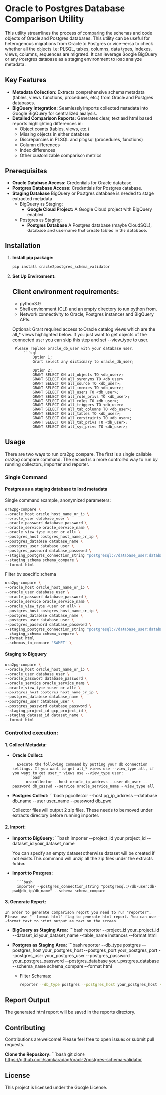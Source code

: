 # Oracle to Postgres Database Comparison Utility

This utility streamlines the process of comparing the schemas and code objects of Oracle and Postgres databases. This utility can be useful for heterogenous migrations from Oracle to Postgres or vice-versa to check whether all the objects i.e: PLSQL, tables, columns, data types, indexes, views, columns, sequences are migrated. It can leverage Google BigQuery or any Postgres database as a staging environment to load analyze metadata.

## Key Features

* **Metadata Collection:**  Extracts comprehensive schema metadata (tables, views, functions, procedures, etc.) from Oracle and Postgres databases.
* **BigQuery Integration:** Seamlessly imports collected metadata into Google BigQuery for centralized analysis.
* **Detailed Comparison Reports:** Generates clear, text and html based reports highlighting differences in:
    * Object counts (tables, views, etc.)
    * Missing objects in either database
    * Discrepancies in PLSQL and plpgsql (procedures, functions)
    * Column differences
    * Index differences
    * Other customizable comparison metrics

## Prerequisites

* **Oracle Database Access:** Credentials for Oracle database.
* **Postgres Database Access:** Credentials for Postgres database.
* **Staging Database** BigQuery or Postgres database is needed to stage extracted metadata
    * BigQuery as Staging:
        * **Google Cloud Project:**  A Google Cloud project with BigQuery enabled.
    * Postgres as Staging:
        * **Postgres Database** A Postgres database (maybe CloudSQL), database and username that create tables in the database.

## Installation

1. **Install pip package:**
   ```bash
   pip install oracle2postgres_schema_validator
   
2. **Set Up Environment:**

    ## Client environment requirements:

    * python3.9
    * Shell environment (CLI) and an empty directory to run python from.
    * Network connectivity to Oracle, Postgres instances and BigQuery APIs.

    Optional: Grant required access to Oracle catalog views which are the all_* views highlighted below. If you just want to get objects of the connected user you can skip this step and set --view_type to user.

        Please replace oracle_db_user with your database user.
            ```sql
                Option 1:
                Grant select any dictionary to oracle_db_user;

                Option 2:
                GRANT SELECT ON all_objects TO <db_user>;
                GRANT SELECT ON all_synonyms TO <db_user>;
                GRANT SELECT ON all_source TO <db_user>;
                GRANT SELECT ON all_indexes TO <db_user>;
                GRANT SELECT ON all_users TO <db_user>;
                GRANT SELECT ON all_role_privs TO <db_user>;
                GRANT SELECT ON all_roles TO <db_user>;
                GRANT SELECT ON all_triggers TO <db_user>;
                GRANT SELECT ON all_tab_columns TO <db_user>;
                GRANT SELECT ON all_tables TO <db_user>;
                GRANT SELECT ON all_constraints TO <db_user>;
                GRANT SELECT ON all_tab_privs TO <db_user>;
                GRANT SELECT ON all_sys_privs TO <db_user>;

## Usage

There are two ways to run ora2pg compare. The first is a single callable ora2pg compare command. The second is a more controlled way to run by running collectors, importer and reporter.

### Single Command

#### Postgres as a staging database to load metadata

Single command example, anonymized parameters:
```bash
ora2pg-compare \
--oracle_host oracle_host_name_or_ip \
--oracle_user database_user \
--oracle_password database_password \
--oracle_service oracle_service_name \
--oracle_view_type <user or all> \
--postgres_host postgres_host_name_or_ip \
--postgres_database database_name \
--postgres_user database_user \
--postgres_password database_password \
--staging_postgres_connection_string "postgresql://database_user:database_password@database_password/database_name" \
--staging_schema schema_compare \
--format html
```

Filter by specific schema
```bash
ora2pg-compare \
--oracle_host oracle_host_name_or_ip \
--oracle_user database_user \
--oracle_password database_password \
--oracle_service oracle_service_name \
--oracle_view_type <user or all> \
--postgres_host postgres_host_name_or_ip \
--postgres_database database_name \
--postgres_user database_user \
--postgres_password database_password \
--staging_postgres_connection_string "postgresql://database_user:database_password@database_password/database_name" \
--staging_schema schema_compare \
--format html
--schemas_to_compare 'SAMET' \
```

#### Staging to Bigquery
```bash
ora2pg-compare \
--oracle_host oracle_host_name_or_ip \
--oracle_user database_user \
--oracle_password database_password \
--oracle_service oracle_service_name \
--oracle_view_type <user or all> \
--postgres_host postgres_host_name_or_ip \
--postgres_database database_name \
--postgres_user database_user \
--postgres_password database_password \
--staging_project_id gcp_project_id \
--staging_dataset_id dataset_name \
--format html
```


### Controlled execution:

#### 1. Collect Metadata:
* **Oracle Collect:**
        
        Execute the following command by putting your db connection settings. If you want to get all_* views use --view_type all, if you want to get user_* views use --view_type user:
            ```bash 
            oracollector --host oracle_ip_address --user db_user --password db_passwd --service oracle_service_name --view_type all

* **Postgres Collect:**
        ```bash 
        pgcollector --host pg_ip_address --database db_name --user user_name --password db_pwd
        
    Collector files will output 2 zip files. These needs to be moved under extracts directory before running importer.

#### 2. Import:
* **Import to BigQuery:**
        ```bash 
        importer --project_id your_project_id --dataset_id your_dataset_name 

    You can specify an empty dataset otherwise dataset will be created if not exists.This command will unzip all the zip files under the extracts folder.

* **Import to Postgres:**
        
        ```bash
        importer --postgres_connection_string "postgresql://db-user:db-pwd@db_ip/db_name" --schema schema_compare

#### 3. Generate Report:
    In order to generate comparison report you need to run "reporter". Please use "--format html" flag to generate html report. You can use --format text to print output as text on the screen.

* **BigQuery as Staging Area:**
        ```bash 
        reporter --project_id your_project_id --dataset_id your_dataset_name --table_name instances --format html

* **Postgres as Staging Area:**
        ```bash 
        reporter --db_type postgres --postgres_host your_postgres_host --postgres_port your_postgres_port --postgres_user your_postgres_user --postgres_password your_postgres_password --postgres_database your_postgres_database --schema_name schema_compare --format html

    * Filter Schemas:
        ```bash
        reporter --db_type postgres --postgres_host your_postgres_host --postgres_port your_postgres_port --postgres_user your_postgres_user --postgres_password your_postgres_password --postgres_database your_postgres_database --schemas_to_compare 'SCHEMA1','SCHEMA2','SCHEMA3' --format html


## Report Output
The generated html report will be saved in the reports directory. 


## Contributing
Contributions are welcome! Please feel free to open issues or submit pull requests.

   **Clone the Repository:**
    ```bash
    git clone https://github.com/samkaradag/oracle2postgres-schema-validator


## License
This project is licensed under the Google License.


